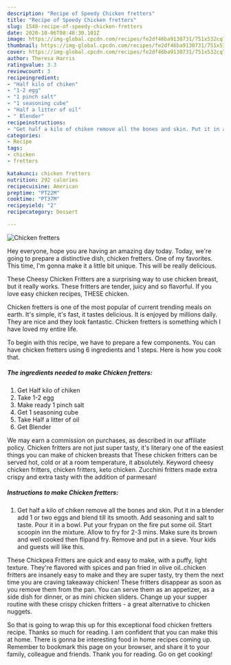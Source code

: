 ```yaml
---
description: "Recipe of Speedy Chicken fretters"
title: "Recipe of Speedy Chicken fretters"
slug: 1548-recipe-of-speedy-chicken-fretters
date: 2020-10-06T08:48:30.101Z
image: https://img-global.cpcdn.com/recipes/fe2df46ba9130731/751x532cq70/chicken-fretters-recipe-main-photo.jpg
thumbnail: https://img-global.cpcdn.com/recipes/fe2df46ba9130731/751x532cq70/chicken-fretters-recipe-main-photo.jpg
cover: https://img-global.cpcdn.com/recipes/fe2df46ba9130731/751x532cq70/chicken-fretters-recipe-main-photo.jpg
author: Theresa Harris
ratingvalue: 3.3
reviewcount: 3
recipeingredient:
- "Half kilo of chiken"
- "1-2 egg"
- "1 pinch salt"
- "1 seasoning cube"
- "Half a litter of oil"
- " Blender"
recipeinstructions:
- "Get half a kilo of chiken remove all the bones and skin. Put it in a blender add 1 or two eggs and blend till its smooth. Add seasoning and salt to taste. Pour it in a bowl. Put your frypan on the fire put some oil. Start scoopin inn the mixture. Allow to fry for 2-3 mins. Make sure its brown and well cooked then flipand fry. Remove and put in a sieve. Your kids and guests will like this."
categories:
- Recipe
tags:
- chicken
- fretters

katakunci: chicken fretters 
nutrition: 292 calories
recipecuisine: American
preptime: "PT22M"
cooktime: "PT37M"
recipeyield: "2"
recipecategory: Dessert

---
```



![Chicken fretters](https://img-global.cpcdn.com/recipes/fe2df46ba9130731/751x532cq70/chicken-fretters-recipe-main-photo.jpg)

Hey everyone, hope you are having an amazing day today. Today, we're going to prepare a distinctive dish, chicken fretters. One of my favorites. This time, I'm gonna make it a little bit unique. This will be really delicious.

These Cheesy Chicken Fritters are a surprising way to use chicken breast, but it really works. These fritters are tender, juicy and so flavorful. If you love easy chicken recipes, THESE chicken.

Chicken fretters is one of the most popular of current trending meals on earth. It's simple, it's fast, it tastes delicious. It is enjoyed by millions daily. They are nice and they look fantastic. Chicken fretters is something which I have loved my entire life.


To begin with this recipe, we have to prepare a few components. You can have chicken fretters using 6 ingredients and 1 steps. Here is how you cook that.

<!--inarticleads1-->

##### The ingredients needed to make Chicken fretters:

1. Get Half kilo of chiken
1. Take 1-2 egg
1. Make ready 1 pinch salt
1. Get 1 seasoning cube
1. Take Half a litter of oil
1. Get  Blender


We may earn a commission on purchases, as described in our affiliate policy. Chicken fritters are not just super tasty, it&#39;s literary one of the easiest things you can make of chicken breasts that These chicken fritters can be served hot, cold or at a room temperature, it absolutely. Keyword cheesy chicken fritters, chicken fritters, keto chicken. Zucchini fritters made extra crispy and extra tasty with the addition of parmesan! 

<!--inarticleads2-->

##### Instructions to make Chicken fretters:

1. Get half a kilo of chiken remove all the bones and skin. Put it in a blender add 1 or two eggs and blend till its smooth. Add seasoning and salt to taste. Pour it in a bowl. Put your frypan on the fire put some oil. Start scoopin inn the mixture. Allow to fry for 2-3 mins. Make sure its brown and well cooked then flipand fry. Remove and put in a sieve. Your kids and guests will like this.


These Chickpea Fritters are quick and easy to make, with a puffy, light texture. They&#39;re flavored with spices and pan fried in olive oil..chicken fritters are insanely easy to make and they are super tasty, try them the next time you are craving takeaway chicken! These fritters disappear as soon as you remove them from the pan. You can serve them as an appetizer, as a side dish for dinner, or as mini chicken sliders. Change up your supper routine with these crispy chicken fritters - a great alternative to chicken nuggets. 

So that is going to wrap this up for this exceptional food chicken fretters recipe. Thanks so much for reading. I am confident that you can make this at home. There is gonna be interesting food in home recipes coming up. Remember to bookmark this page on your browser, and share it to your family, colleague and friends. Thank you for reading. Go on get cooking!
